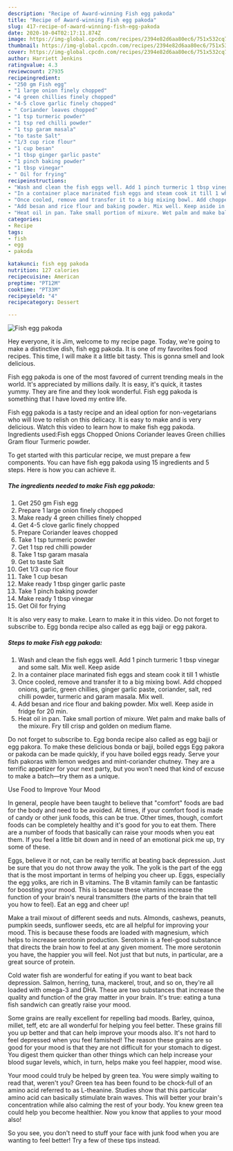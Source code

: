 ```yaml
---
description: "Recipe of Award-winning Fish egg pakoda"
title: "Recipe of Award-winning Fish egg pakoda"
slug: 417-recipe-of-award-winning-fish-egg-pakoda
date: 2020-10-04T02:17:11.874Z
image: https://img-global.cpcdn.com/recipes/2394e82d6aa80ec6/751x532cq70/fish-egg-pakoda-recipe-main-photo.jpg
thumbnail: https://img-global.cpcdn.com/recipes/2394e82d6aa80ec6/751x532cq70/fish-egg-pakoda-recipe-main-photo.jpg
cover: https://img-global.cpcdn.com/recipes/2394e82d6aa80ec6/751x532cq70/fish-egg-pakoda-recipe-main-photo.jpg
author: Harriett Jenkins
ratingvalue: 4.3
reviewcount: 27935
recipeingredient:
- "250 gm Fish egg"
- "1 large onion finely chopped"
- "4 green chillies finely chopped"
- "4-5 clove garlic finely chopped"
- " Coriander leaves chopped"
- "1 tsp turmeric powder"
- "1 tsp red chilli powder"
- "1 tsp garam masala"
- "to taste Salt"
- "1/3 cup rice flour"
- "1 cup besan"
- "1 tbsp ginger garlic paste"
- "1 pinch baking powder"
- "1 tbsp vinegar"
- " Oil for frying"
recipeinstructions:
- "Wash and clean the fish eggs well. Add 1 pinch turmeric 1 tbsp vinegar and some salt. Mix well. Keep aside"
- "In a container place marinated fish eggs and steam cook it till 1 whistle"
- "Once cooled, remove and transfer it to a big mixing bowl. Add chopped onions, garlic, green chillies, ginger garlic paste, coriander, salt, red chilli powder, turmeric and garam masala. Mix well."
- "Add besan and rice flour and baking powder. Mix well. Keep aside in fridge for 20 min."
- "Heat oil in pan. Take small portion of mixure. Wet palm and make balls of the mixure. Fry till crisp and golden on medium flame."
categories:
- Recipe
tags:
- fish
- egg
- pakoda

katakunci: fish egg pakoda 
nutrition: 127 calories
recipecuisine: American
preptime: "PT12M"
cooktime: "PT33M"
recipeyield: "4"
recipecategory: Dessert

---
```



![Fish egg pakoda](https://img-global.cpcdn.com/recipes/2394e82d6aa80ec6/751x532cq70/fish-egg-pakoda-recipe-main-photo.jpg)

Hey everyone, it is Jim, welcome to my recipe page. Today, we're going to make a distinctive dish, fish egg pakoda. It is one of my favorites food recipes. This time, I will make it a little bit tasty. This is gonna smell and look delicious.

Fish egg pakoda is one of the most favored of current trending meals in the world. It's appreciated by millions daily. It is easy, it's quick, it tastes yummy. They are fine and they look wonderful. Fish egg pakoda is something that I have loved my entire life.

Fish egg pakoda is a tasty recipe and an ideal option for non-vegetarians who will love to relish on this delicacy. It is easy to make and is very delicious. Watch this video to learn how to make fish egg pakoda. Ingredients used:Fish eggs Chopped Onions Coriander leaves Green chillies Gram flour Turmeric powder.


To get started with this particular recipe, we must prepare a few components. You can have fish egg pakoda using 15 ingredients and 5 steps. Here is how you can achieve it.

<!--inarticleads1-->

##### The ingredients needed to make Fish egg pakoda:

1. Get 250 gm Fish egg
1. Prepare 1 large onion finely chopped
1. Make ready 4 green chillies finely chopped
1. Get 4-5 clove garlic finely chopped
1. Prepare  Coriander leaves chopped
1. Take 1 tsp turmeric powder
1. Get 1 tsp red chilli powder
1. Take 1 tsp garam masala
1. Get to taste Salt
1. Get 1/3 cup rice flour
1. Take 1 cup besan
1. Make ready 1 tbsp ginger garlic paste
1. Take 1 pinch baking powder
1. Make ready 1 tbsp vinegar
1. Get  Oil for frying


It is also very easy to make. Learn to make it in this video. Do not forget to subscribe to. Egg bonda recipe also called as egg bajji or egg pakora. 

<!--inarticleads2-->

##### Steps to make Fish egg pakoda:

1. Wash and clean the fish eggs well. Add 1 pinch turmeric 1 tbsp vinegar and some salt. Mix well. Keep aside
1. In a container place marinated fish eggs and steam cook it till 1 whistle
1. Once cooled, remove and transfer it to a big mixing bowl. Add chopped onions, garlic, green chillies, ginger garlic paste, coriander, salt, red chilli powder, turmeric and garam masala. Mix well.
1. Add besan and rice flour and baking powder. Mix well. Keep aside in fridge for 20 min.
1. Heat oil in pan. Take small portion of mixure. Wet palm and make balls of the mixure. Fry till crisp and golden on medium flame.


Do not forget to subscribe to. Egg bonda recipe also called as egg bajji or egg pakora. To make these delicious bonda or bajji, boiled eggs Egg pakora or pakoda can be made quickly, if you have boiled eggs ready. Serve your fish pakoras with lemon wedges and mint-coriander chutney. They are a terrific appetizer for your next party, but you won&#39;t need that kind of excuse to make a batch—try them as a unique. 

Use Food to Improve Your Mood


In general, people have been taught to believe that "comfort" foods are bad for the body and need to be avoided. At times, if your comfort food is made of candy or other junk foods, this can be true. Other times, though, comfort foods can be completely healthy and it's good for you to eat them. There are a number of foods that basically can raise your moods when you eat them. If you feel a little bit down and in need of an emotional pick me up, try some of these.

Eggs, believe it or not, can be really terrific at beating back depression. Just be sure that you do not throw away the yolk. The yolk is the part of the egg that is the most important in terms of helping you cheer up. Eggs, especially the egg yolks, are rich in B vitamins. The B vitamin family can be fantastic for boosting your mood. This is because these vitamins increase the function of your brain's neural transmitters (the parts of the brain that tell you how to feel). Eat an egg and cheer up!

Make a trail mixout of different seeds and nuts. Almonds, cashews, peanuts, pumpkin seeds, sunflower seeds, etc are all helpful for improving your mood. This is because these foods are loaded with magnesium, which helps to increase serotonin production. Serotonin is a feel-good substance that directs the brain how to feel at any given moment. The more serotonin you have, the happier you will feel. Not just that but nuts, in particular, are a great source of protein.

Cold water fish are wonderful for eating if you want to beat back depression. Salmon, herring, tuna, mackerel, trout, and so on, they're all loaded with omega-3 and DHA. These are two substances that increase the quality and function of the gray matter in your brain. It's true: eating a tuna fish sandwich can greatly raise your mood. 

Some grains are really excellent for repelling bad moods. Barley, quinoa, millet, teff, etc are all wonderful for helping you feel better. These grains fill you up better and that can help improve your moods also. It's not hard to feel depressed when you feel famished! The reason these grains are so good for your mood is that they are not difficult for your stomach to digest. You digest them quicker than other things which can help increase your blood sugar levels, which, in turn, helps make you feel happier, mood wise.

Your mood could truly be helped by green tea. You were simply waiting to read that, weren't you? Green tea has been found to be chock-full of an amino acid referred to as L-theanine. Studies show that this particular amino acid can basically stimulate brain waves. This will better your brain's concentration while also calming the rest of your body. You knew green tea could help you become healthier. Now you know that applies to your mood also!

So you see, you don't need to stuff your face with junk food when you are wanting to feel better! Try  a few  of  these  tips  instead.

